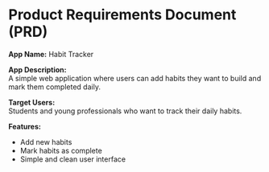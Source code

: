 # Product Requirements Document (PRD)

**App Name:** Habit Tracker

**App Description:**  
A simple web application where users can add habits they want to build and mark them completed daily.

**Target Users:**  
Students and young professionals who want to track their daily habits.

**Features:**  
- Add new habits
- Mark habits as complete
- Simple and clean user interface
